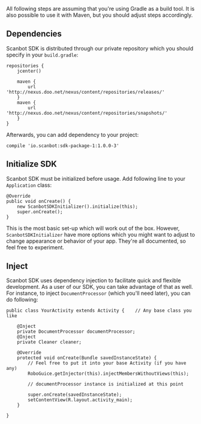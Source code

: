 All following steps are assuming that you're using Gradle as a build tool. It is also possible to use it with Maven, but you should adjust steps accordingly.

## Dependencies

Scanbot SDK is distributed through our private repository which you should specify in your `build.gradle`:

    repositories {
        jcenter()

        maven {
            url 'http://nexus.doo.net/nexus/content/repositories/releases/'
        }
        maven {
            url 'http://nexus.doo.net/nexus/content/repositories/snapshots/'
        }
    }

Afterwards, you can add dependency to your project:

    compile 'io.scanbot:sdk-package-1:1.0.0-3'

## Initialize SDK

Scanbot SDK must be initialized before usage. Add following line to your `Application` class:

    @Override
    public void onCreate() {
        new ScanbotSDKInitializer().initialize(this);
        super.onCreate();
    }

This is the most basic set-up which will work out of the box. However, `ScanbotSDKInitializer` have more options which you might want to adjust to change appearance or behavior of your app. They're all documented, so feel free to experiment.

## Inject

Scanbot SDK uses dependency injection to facilitate quick and flexible development. As a user of our SDK, you can take advantage of that as well. For instance, to inject `DocumentProcessor` (which you'll need later), you can do following:

    public class YourActivity extends Activity {    // Any base class you like

        @Inject
        private DocumentProcessor documentProcessor;
        @Inject
        private Cleaner cleaner;

        @Override
        protected void onCreate(Bundle savedInstanceState) {
            // Feel free to put it into your base Activity (if you have any)
            RoboGuice.getInjector(this).injectMembersWithoutViews(this);

            // documentProcessor instance is initialized at this point

            super.onCreate(savedInstanceState);
            setContentView(R.layout.activity_main);
        }

    }